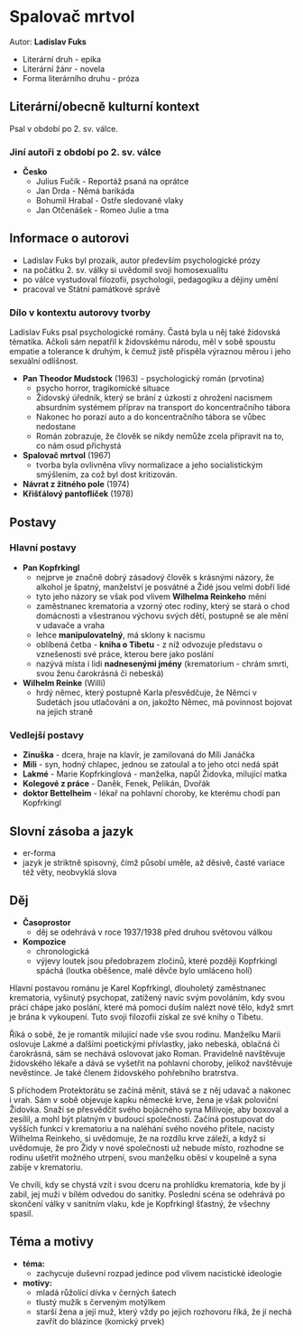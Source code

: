 # Spalovač mrtvol

Autor: **Ladislav Fuks**

 - Literární druh - epika
 - Literární žánr - novela
 - Forma literárního druhu - próza

## Literární/obecně kulturní kontext

Psal v období po 2. sv. válce.

### Jiní autoři z období po 2. sv. válce
 - **Česko**
   - Julius Fučík - Reportáž psaná na oprátce
   - Jan Drda - Němá barikáda
   - Bohumil Hrabal - Ostře sledované vlaky
   - Jan Otčenášek - Romeo Julie a tma

## Informace o autorovi

 - Ladislav Fuks byl prozaik, autor především psychologické prózy
 - na počátku 2. sv. války si uvědomil svoji homosexualitu
 - po válce vystudoval filozofii, psychologii, pedagogiku a dějiny umění
 - pracoval ve Státní památkové správě

### Dílo v kontextu autorovy tvorby

Ladislav Fuks psal psychologické romány. Častá byla u něj také židovská tématika. Ačkoli sám nepatřil k židovskému národu, měl v sobě spoustu empatie a tolerance k druhým, k čemuž jistě přispěla výraznou měrou i jeho sexuální odlišnost.

 - **Pan Theodor Mudstock** (1963) - psychologický román (prvotina)
   - psycho horror, tragikomické situace
   - Židovský úředník, který se brání z úzkosti z ohrožení nacismem absurdním systémem příprav na transport do koncentračního tábora
   - Nakonec ho porazí auto a do koncentračního tábora se vůbec nedostane
   - Román zobrazuje, že člověk se nikdy nemůže zcela připravit na to, co nám osud přichystá
 - **Spalovač mrtvol** (1967)
   - tvorba byla ovlivněna vlivy normalizace a jeho socialistickým smýšlením, za což byl dost kritizován.
 - **Návrat z žitného pole** (1974) 
 - **Křišťálový pantoflíček** (1978)

## Postavy

### Hlavní postavy 

 - **Pan Kopfrkingl**
   - nejprve je značně dobrý zásadový člověk s krásnými názory, že alkohol je špatný, manželství je posvátné a Židé jsou velmi dobří lidé
   - tyto jeho názory se však pod vlivem **Wilhelma Reinkeho** mění
   - zaměstnanec krematoria a vzorný otec rodiny, který se stará o chod domácnosti a všestranou výchovu svých dětí, postupně se ale mění v udavače a vraha
   - lehce **manipulovatelný**, má sklony k nacismu
   - oblíbená četba - **kniha o Tibetu** - z níž odvozuje představu o vznešenosti své práce, kterou bere jako poslání
   - nazývá místa i lidi **nadnesenými jmény** (krematorium - chrám smrti, svou ženu čarokrásná či nebeská)
 - **Wilhelm Reinke** (Willi)
   - hrdý němec, který postupně Karla přesvědčuje, že Němci v Sudetách jsou utlačováni a on, jakožto Němec, má povinnost bojovat na jejich straně

### Vedlejší postavy

 - **Zinuška** - dcera, hraje na klavír, je zamilovaná do Míli Janáčka
 - **Mili** - syn, hodný chlapec, jednou se zatoulal a to jeho otci nedá spát
 - **Lakmé** - Marie Kopfrkinglová - manželka, napůl Židovka, milující matka
 - **Kolegové z práce** - Daněk, Fenek, Pelikán, Dvořák
 - **doktor Bettelheim** - lékař na pohlavní choroby, ke kterému chodí pan Kopfrkingl

## Slovní zásoba a jazyk
 - er-forma
 - jazyk je striktně spisovný, čímž působí uměle, až děsivě, časté variace též věty, neobvyklá slova

## Děj
 - **Časoprostor**
   - děj se odehrává v roce 1937/1938 před druhou světovou válkou
 - **Kompozice**
   - chronologická
   - výjevy loutek jsou předobrazem zločinů, které později Kopfrkingl spáchá (loutka oběšence, malé děvče bylo umláceno holí)

Hlavní postavou románu je Karel Kopfrkingl, dlouholetý zaměstnanec krematoria, vyšinutý psychopat, zatížený navíc svým povoláním, kdy svou práci chápe jako poslání, které má pomoci duším nalézt nové tělo, když smrt je brána k vykoupení. Tuto svoji filozofii získal ze své knihy o Tibetu.

Říká o sobě, že je romantik milující nade vše svou rodinu. Manželku Marii oslovuje Lakmé a dalšími poetickými přívlastky, jako nebeská, oblačná či čarokrásná, sám se nechává oslovovat jako Roman. Pravidelně navštěvuje židovského lékaře a dává se vyšetřit na pohlavní choroby, jelikož navštěvuje nevěstince. Je také členem židovského pohřebního bratrstva.

S příchodem Protektorátu se začíná měnit, stává se z něj udavač a nakonec i vrah. Sám v sobě objevuje kapku německé krve, žena je však poloviční Židovka. Snaží se přesvědčit svého bojácného syna Milivoje, aby boxoval a zesílil, a mohl být platným v budoucí společnosti. Začíná postupovat do vyšších funkcí v krematoriu a na naléhání svého nového přítele, nacisty Wilhelma Reinkeho, si uvědomuje, že na rozdílu krve záleží, a když si uvědomuje, že pro Židy v nové společnosti už nebude místo, rozhodne se rodinu ušetřit možného utrpení, svou manželku oběsí v koupelně a syna zabije v krematoriu.

Ve chvíli, kdy se chystá vzít i svou dceru na prohlídku krematoria, kde by ji zabil, jej muži v bílém odvedou do sanitky. Poslední scéna se odehrává po skončení války v sanitním vlaku, kde je Kopfrkingl šťastný, že všechny spasil.

## Téma a motivy
 - **téma:**
   - zachycuje duševní rozpad jedince pod vlivem nacistické ideologie
 - **motivy:**
   - mladá růžolící dívka v černých šatech
   - tlustý mužík s červeným motýlkem
   - starší žena a její muž, který vždy po jejich rozhovoru říká, že jí nechá zavřít do blázince (komický prvek)
